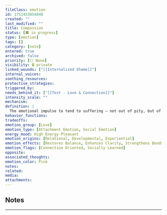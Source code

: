```yaml
---
fileClass: emotion
id: 1751453854848
created: ""
last_modified: ""
title: Compassion
status: [🟧 in progress]
type: [emotion]
tags: []
category: [note]
entered: true
archived: false
priority: [⚪ None]
visibility: 🔒 private
linked_wounds: ["[[Internalized Shame]]"]
internal_voices: 
soothing_resources: 
protective_strategies: 
triggered_by: 
needs_behind_it: ["[[Test - Love & Connection]]"]
intensity_scale: ""
mechanism: 
definition: |
  The emotional impulse to tend to suffering — not out of pity, but of resonance. Compassion bridges pain and connection, creating space for healing, understanding, and repair.
behavior_functions: 
tradeoffs: 
emotion_group: [Love]
emotion_type: [Attachment Emotion, Social Emotion]
energy_mood: High Energy Pleasant
emotion_origins: [Relational, Developmental, Experiential]
emotion_effects: [Restores Balance, Enhances Clarity, Strengthens Bonds, Reorients Priorities]
emotion_flags: [Connection Oriented, Socially Learned]
opposite: 
associated_thoughts: 
emotion_color: Pink
notes: 
related: 
media: 
attachments:
---
```


## Notes
---


